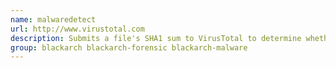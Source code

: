 ```yaml
---
name: malwaredetect
url: http://www.virustotal.com
description: Submits a file's SHA1 sum to VirusTotal to determine whether it is a known piece of malware URL : http://www.
group: blackarch blackarch-forensic blackarch-malware
---
```

